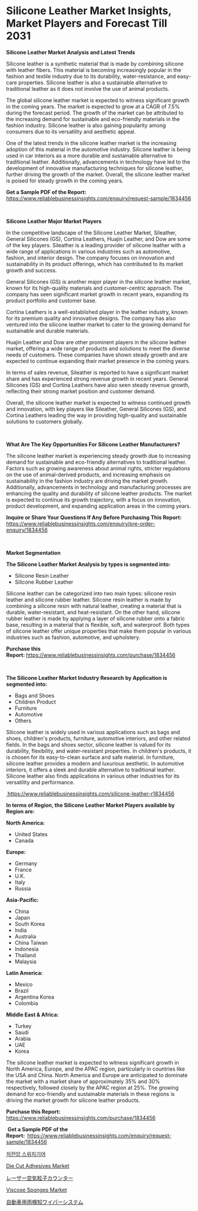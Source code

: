 <p><h1>Silicone Leather Market Insights, Market Players and Forecast Till 2031</h1></p><p><strong>Silicone Leather Market Analysis and Latest Trends</strong></p>
<p><p>Silicone leather is a synthetic material that is made by combining silicone with leather fibers. This material is becoming increasingly popular in the fashion and textile industry due to its durability, water-resistance, and easy-care properties. Silicone leather is also a sustainable alternative to traditional leather as it does not involve the use of animal products.</p><p>The global silicone leather market is expected to witness significant growth in the coming years. The market is expected to grow at a CAGR of 7.5% during the forecast period. The growth of the market can be attributed to the increasing demand for sustainable and eco-friendly materials in the fashion industry. Silicone leather is also gaining popularity among consumers due to its versatility and aesthetic appeal.</p><p>One of the latest trends in the silicone leather market is the increasing adoption of this material in the automotive industry. Silicone leather is being used in car interiors as a more durable and sustainable alternative to traditional leather. Additionally, advancements in technology have led to the development of innovative manufacturing techniques for silicone leather, further driving the growth of the market. Overall, the silicone leather market is poised for steady growth in the coming years.</p></p>
<p><strong>Get a Sample PDF of the Report:&nbsp;</strong> <a href="https://www.reliablebusinessinsights.com/enquiry/request-sample/1834456">https://www.reliablebusinessinsights.com/enquiry/request-sample/1834456</a></p>
<p>&nbsp;</p>
<p><strong>Silicone Leather Major Market Players</strong></p>
<p><p>In the competitive landscape of the Silicone Leather Market, Sileather, General Silicones (GS), Cortina Leathers, Huajin Leather, and Dow are some of the key players. Sileather is a leading provider of silicone leather with a wide range of applications in various industries such as automotive, fashion, and interior design. The company focuses on innovation and sustainability in its product offerings, which has contributed to its market growth and success.</p><p>General Silicones (GS) is another major player in the silicone leather market, known for its high-quality materials and customer-centric approach. The company has seen significant market growth in recent years, expanding its product portfolio and customer base.</p><p>Cortina Leathers is a well-established player in the leather industry, known for its premium quality and innovative designs. The company has also ventured into the silicone leather market to cater to the growing demand for sustainable and durable materials.</p><p>Huajin Leather and Dow are other prominent players in the silicone leather market, offering a wide range of products and solutions to meet the diverse needs of customers. These companies have shown steady growth and are expected to continue expanding their market presence in the coming years.</p><p>In terms of sales revenue, Sileather is reported to have a significant market share and has experienced strong revenue growth in recent years. General Silicones (GS) and Cortina Leathers have also seen steady revenue growth, reflecting their strong market position and customer demand.</p><p>Overall, the silicone leather market is expected to witness continued growth and innovation, with key players like Sileather, General Silicones (GS), and Cortina Leathers leading the way in providing high-quality and sustainable solutions to customers globally.</p></p>
<p>&nbsp;</p>
<p><strong>What Are The Key Opportunities For Silicone Leather Manufacturers?</strong></p>
<p><p>The silicone leather market is experiencing steady growth due to increasing demand for sustainable and eco-friendly alternatives to traditional leather. Factors such as growing awareness about animal rights, stricter regulations on the use of animal-derived products, and increasing emphasis on sustainability in the fashion industry are driving the market growth. Additionally, advancements in technology and manufacturing processes are enhancing the quality and durability of silicone leather products. The market is expected to continue its growth trajectory, with a focus on innovation, product development, and expanding application areas in the coming years.</p></p>
<p><strong>Inquire or Share Your Questions If Any Before Purchasing This Report:</strong> <a href="https://www.reliablebusinessinsights.com/enquiry/pre-order-enquiry/1834456">https://www.reliablebusinessinsights.com/enquiry/pre-order-enquiry/1834456</a></p>
<p>&nbsp;</p>
<p><strong>Market Segmentation</strong></p>
<p><strong>The Silicone Leather Market Analysis by types is segmented into:</strong></p>
<p><ul><li>Silicone Resin Leather</li><li>Silicone Rubber Leather</li></ul></p>
<p><p>Silicone leather can be categorized into two main types: silicone resin leather and silicone rubber leather. Silicone resin leather is made by combining a silicone resin with natural leather, creating a material that is durable, water-resistant, and heat-resistant. On the other hand, silicone rubber leather is made by applying a layer of silicone rubber onto a fabric base, resulting in a material that is flexible, soft, and waterproof. Both types of silicone leather offer unique properties that make them popular in various industries such as fashion, automotive, and upholstery.</p></p>
<p><strong>Purchase this Report:&nbsp;</strong><a href="https://www.reliablebusinessinsights.com/purchase/1834456">https://www.reliablebusinessinsights.com/purchase/1834456</a></p>
<p>&nbsp;</p>
<p><strong>The Silicone Leather Market Industry Research by Application is segmented into:</strong></p>
<p><ul><li>Bags and Shoes</li><li>Children Product</li><li>Furniture</li><li>Automotive</li><li>Others</li></ul></p>
<p><p>Silicone leather is widely used in various applications such as bags and shoes, children's products, furniture, automotive interiors, and other related fields. In the bags and shoes sector, silicone leather is valued for its durability, flexibility, and water-resistant properties. In children's products, it is chosen for its easy-to-clean surface and safe material. In furniture, silicone leather provides a modern and luxurious aesthetic. In automotive interiors, it offers a sleek and durable alternative to traditional leather. Silicone leather also finds applications in various other industries for its versatility and performance.</p></p>
<p><a href="https://www.reliablebusinessinsights.com/silicone-leather-r1834456">&nbsp;https://www.reliablebusinessinsights.com/silicone-leather-r1834456</a></p>
<p><strong>In terms of Region, the Silicone Leather Market Players available by Region are:</strong></p>
<p>
    <p> <strong> North America: </strong>
        <ul>
            <li>United States</li>
            <li>Canada</li>
        </ul>
        </p> 
    <p> <strong> Europe: </strong>
        <ul>
            <li>Germany</li>
            <li>France</li>
            <li>U.K.</li>
            <li>Italy</li>
            <li>Russia</li>
        </ul>
        </p> 
    <p> <strong> Asia-Pacific: </strong>
        <ul>
            <li>China</li>
            <li>Japan</li>
            <li>South Korea</li>
            <li>India</li>
            <li>Australia</li>
            <li>China Taiwan</li>
            <li>Indonesia</li>
            <li>Thailand</li>
            <li>Malaysia</li>
        </ul>
        </p> 
    <p> <strong> Latin America: </strong>
        <ul>
            <li>Mexico</li>
            <li>Brazil</li>
            <li>Argentina Korea</li>
            <li>Colombia</li>
        </ul>
        </p> 
    <p> <strong> Middle East & Africa: </strong>
        <ul>
            <li>Turkey</li>
            <li>Saudi</li>
            <li>Arabia</li>
            <li>UAE</li>
            <li>Korea</li>
        </ul>
    </p>
    </p>
<p><p>The silicone leather market is expected to witness significant growth in North America, Europe, and the APAC region, particularly in countries like the USA and China. North America and Europe are anticipated to dominate the market with a market share of approximately 35% and 30% respectively, followed closely by the APAC region at 25%. The growing demand for eco-friendly and sustainable materials in these regions is driving the market growth for silicone leather products.</p></p>
<p><strong>Purchase this Report: </strong><a href="https://www.reliablebusinessinsights.com/purchase/1834456">https://www.reliablebusinessinsights.com/purchase/1834456</a></p>
<p>&nbsp;<strong>Get a Sample PDF of the Report:&nbsp;&nbsp;</strong><a href="https://www.reliablebusinessinsights.com/enquiry/request-sample/1834456">https://www.reliablebusinessinsights.com/enquiry/request-sample/1834456</a></p>
<p><strong></strong></p>
<p><p><a href="https://medium.com/@drewbarton1911/%EC%A0%80%EC%95%95-%EC%8A%A4%EC%9C%84%EC%B9%98%EA%B8%B0%EC%96%B4-%EC%8B%9C%EC%9E%A5-%EC%A0%90%EC%9C%A0%EC%9C%A8-%EB%B0%8F-%EC%8B%9C%EC%9E%A5-%EB%B6%84%EC%84%9D-%EC%84%B1%EC%9E%A5-%EC%B6%94%EC%9D%B4-%EB%B0%8F-%EC%98%88%EC%B8%A1-2024%EB%85%84-2031%EB%85%84-%EA%B8%B0%EA%B0%84%EC%97%90-%EB%8C%80%ED%95%9C-%EC%A0%95%EB%B3%B4%EC%9E%85%EB%8B%88%EB%8B%A4-2355942b48ea">저전압 스위치기어</a></p><p><a href="https://github.com/nathandecarvalho/Market-Research-Report-List-3/blob/main/die-cut-adhesives-market.md">Die Cut Adhesives Market</a></p><p><a href="https://medium.com/@pedrogers56456/%E3%83%AC%E3%83%BC%E3%82%B6%E3%83%BC%E3%82%A8%E3%82%A2%E3%83%BC%E3%83%91%E3%83%BC%E3%83%86%E3%82%A3%E3%82%AF%E3%83%AB%E3%82%AB%E3%82%A6%E3%83%B3%E3%82%BF%E3%83%BC%E5%B8%82%E5%A0%B4%E3%81%AF-2024%E5%B9%B4%E3%81%8B%E3%82%892031%E5%B9%B4%E3%81%BE%E3%81%A7%E3%81%AE%E6%9C%9F%E9%96%93%E3%81%AB%E3%81%8A%E3%81%91%E3%82%8B%E6%96%B0%E8%88%88%E3%83%88%E3%83%AC%E3%83%B3%E3%83%89%E3%81%A8%E5%B0%86%E6%9D%A5%E3%81%AE%E8%A6%8B%E9%80%9A%E3%81%97%E3%82%92%E7%A4%BA%E3%81%97%E3%81%A6%E3%81%84%E3%81%BE%E3%81%99-ca06ca5a4a40">レーザー空気粒子カウンター</a></p><p><a href="https://github.com/julyju69/Market-Research-Report-List-3/blob/main/viscose-sponges-market.md">Viscose Sponges Market</a></p><p><a href="https://medium.com/@pedrogers56456/%E8%87%AA%E5%8B%95%E8%BB%8A%E7%94%A8%E9%9B%A8%E3%82%BB%E3%83%B3%E3%82%B7%E3%83%B3%E3%82%B0%E3%83%AF%E3%82%A4%E3%83%91%E3%83%BC%E3%82%B7%E3%82%B9%E3%83%86%E3%83%A0%E3%81%AE%E5%B8%82%E5%A0%B4%E8%A6%8F%E6%A8%A1%E3%81%AF%E5%B9%B4%E5%B9%B3%E5%9D%87%E6%88%90%E9%95%B7%E7%8E%87-%E3%81%A7%E6%88%90%E9%95%B7%E3%81%97%E3%81%A6%E3%81%84%E3%81%BE%E3%81%99-%E3%81%93%E3%81%AE%E3%83%AC%E3%83%9D%E3%83%BC%E3%83%88%E3%81%AF%E5%B8%82%E5%A0%B4%E3%82%BB%E3%82%B0%E3%83%A1%E3%83%B3%E3%83%86%E3%83%BC%E3%82%B7%E3%83%A7%E3%83%B3-%E6%88%90%E9%95%B7-%E5%8F%8A%E3%81%B32031%E5%B9%B4%E3%81%BE%E3%81%A7%E3%81%AE%E4%BA%88%E6%B8%AC%E3%81%AE%E5%88%86%E6%9E%90%E3%82%92%E3%82%AB%E3%83%90%E3%83%BC%E3%81%97%E3%81%A6%E3%81%84%E3%81%BE%E3%81%99-d5b3daf204b2">自動車用雨検知ワイパーシステム</a></p></p>